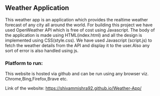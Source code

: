<h2>Weather Application</h2>

This weather app is an application which provides the realtime weather forecast of any city all around the world.
For building this project we have used OpenWeather API which is free of cost using Javascript.
The body of the application is made using HTML(index.html) and all the design is implemented using CSS(style.css).
We have used Javascript (script.js) to fetch the weather details from the API and display it to the user.Also any sort of error is also handled using js.

<h3>Platform to run:</h3>
This website is hosted via github and can be run using any browser viz. Chrome,Bing,Firefox,Brave etc.

Link of the website: https://shivammishra92.github.io/Weather-App/
